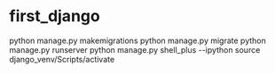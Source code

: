 # first_django
python manage.py makemigrations
python manage.py migrate
python manage.py runserver
python manage.py shell_plus --ipython
 source django_venv/Scripts/activate
